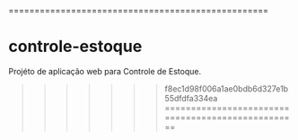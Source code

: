 ==================================================
# controle-estoque
Projéto de aplicação web para Controle de Estoque.
>>>>>>> f8ec1d98f006a1ae0bdb6d327e1b55dfdfa334ea
==================================================
